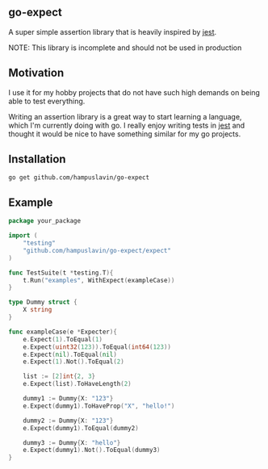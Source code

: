 ## go-expect

A super simple assertion library that is heavily inspired by [jest](https://github.com/facebook/jest).

NOTE: This library is incomplete and should not be used in production

## Motivation

I use it for my hobby projects that do not have such high demands on being able to test everything.

Writing an assertion library is a great way to start learning a language, which I'm currently doing with go. I really enjoy writing tests in [jest](https://github.com/facebook/jest) and thought it would be nice to have something similar for my go projects.

## Installation

`go get github.com/hampuslavin/go-expect`

## Example

```go
package your_package

import (
	"testing"
    "github.com/hampuslavin/go-expect/expect"
)

func TestSuite(t *testing.T){
	t.Run("examples", WithExpect(exampleCase))
}

type Dummy struct {
	X string
}

func exampleCase(e *Expecter){
	e.Expect(1).ToEqual(1)
	e.Expect(uint32(123)).ToEqual(int64(123))
	e.Expect(nil).ToEqual(nil)
	e.Expect(1).Not().ToEqual(2)

	list := [2]int{2, 3}
	e.Expect(list).ToHaveLength(2)

	dummy1 := Dummy{X: "123"}
	e.Expect(dummy1).ToHaveProp("X", "hello!")

	dummy2 := Dummy{X: "123"}
	e.Expect(dummy1).ToEqual(dummy2)

	dummy3 := Dummy{X: "hello"}
	e.Expect(dummy1).Not().ToEqual(dummy3)
}
```

